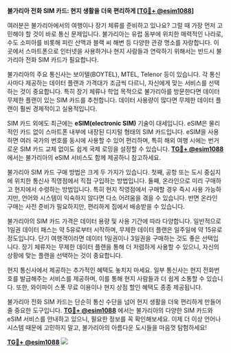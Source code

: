 **불가리아 전화 SIM 카드: 현지 생활을 더욱 편리하게 [[TG💪+ @esim1088](https://t.me/s/esim1088)]**

여러분은 불가리아에서의 여행이나 장기 체류를 준비하고 있나요? 그럴 때 가장 먼저 고민해야 할 것이 바로 통신 문제입니다. 불가리아는 유럽 동부에 위치한 매력적인 나라로, 수도 소피아를 비롯해 피린 산맥과 블랙 씨 해변 등 다양한 관광 명소를 자랑합니다. 이곳에서 스마트폰으로 인터넷을 사용하거나 현지 사람들과 연락하기 위해서는 반드시 불가리아 전화 SIM 카드가 필요합니다.

불가리아의 주요 통신사는 보이텔(BOYTEL), MTEL, Telenor 등이 있습니다. 각 통신사마다 제공하는 데이터 플랜과 가격대가 조금씩 다르니, 자신에게 맞는 서비스를 선택하는 것이 중요합니다. 특히 장기 체류나 학업 목적으로 불가리아를 방문한다면 데이터 무제한 플랜이 있는 SIM 카드를 추천합니다. 데이터 사용량이 많다면 무제한 데이터 플랜이 훨씬 경제적이고 실용적입니다.

SIM 카드 외에도 최근에는 **eSIM(electronic SIM)** 기술이 대세입니다. eSIM은 물리적인 카드 없이 스마트폰 내부에 내장된 디지털 형태의 SIM 카드입니다. eSIM을 사용하면 여러 국가의 번호를 동시에 사용할 수 있어 편리하며, 특히 해외 여행 시에는 번거로운 SIM 카드 교체 없이도 쉽게 국제 로밍을 설정할 수 있습니다. **[TG💪+ @esim1088](https://t.me/s/esim1088)** 에서는 불가리아의 eSIM 서비스도 함께 제공하니 참고하세요.

불가리아 SIM 카드 구매 방법은 크게 두 가지가 있습니다. 첫째, 공항 또는 도시 중심지에 위치한 통신사 직영점에서 직접 구입하는 방법입니다. 둘째, 온라인으로 미리 구매하고 현지에서 수령하는 방법입니다. 특히 현지 직영점에서 구매할 경우 즉시 사용 가능하지만, 언어와 시스템이 익숙하지 않다면 다소 어려움을 겪을 수 있습니다. 반면 온라인 구매는 사전 준비가 필요하지만, 편리하게 집에서 배송받을 수 있습니다.

불가리아의 SIM 카드 가격은 데이터 용량 및 사용 기간에 따라 다양합니다. 일반적으로 1일권 데이터 패스는 약 5유로부터 시작하며, 무제한 데이터 플랜은 일주일에 약 15유로 정도입니다. 단기 여행객이라면 데이터 1일권이나 3일권을 구매하는 것도 좋은 선택입니다. 장기 체류자는 무제한 데이터 플랜을 통해 더 저렴하게 사용할 수 있으니, 자신의 상황에 맞는 플랜을 선택하는 것이 중요합니다.

현지 통신사에서 제공하는 추가적인 혜택도 놓치지 마세요. 일부 통신사는 현지 전화번호를 발급해주는 서비스를 제공하며, 이를 통해 현지 사람들과 더 쉽게 소통할 수 있습니다. 또한, 와이파이 스폿 무료 이용이나 현지 상점 할인 혜택도 종종 제공됩니다.

불가리아 전화 SIM 카드는 단순히 통신 수단을 넘어 현지 생활을 더욱 편리하게 만들어 줄 중요한 도구입니다. **[TG💪+ @esim1088](https://t.me/s/esim1088)** 에서는 불가리아의 다양한 SIM 카드와 eSIM 서비스를 안내하고 있으니, 필요한 정보를 꼭 확인해보세요. 이제 더 이상 언어나 시스템 때문에 고민하지 말고, 불가리아의 아름다운 도시들을 마음껏 탐험하세요!

**[TG💪+ @esim1088](https://t.me/s/esim1088) ![](https://i.postimg.cc/Y0z9fWf4/image.png)**
